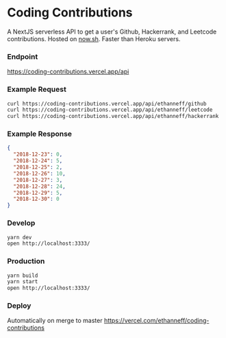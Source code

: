 # Coding Contributions

A NextJS serverless API to get a user's Github, Hackerrank, and Leetcode contributions. Hosted on [now.sh](https://now.sh/). Faster than Heroku servers.

### Endpoint

https://coding-contributions.vercel.app/api

### Example Request

```sh
curl https://coding-contributions.vercel.app/api/ethanneff/github
curl https://coding-contributions.vercel.app/api/ethanneff/leetcode
curl https://coding-contributions.vercel.app/api/ethanneff/hackerrank
```

### Example Response

```json
{
  "2018-12-23": 0,
  "2018-12-24": 5,
  "2018-12-25": 2,
  "2018-12-26": 10,
  "2018-12-27": 3,
  "2018-12-28": 24,
  "2018-12-29": 5,
  "2018-12-30": 0
}
```

### Develop

```sh
yarn dev
open http://localhost:3333/
```

### Production

```sh
yarn build
yarn start
open http://localhost:3333/
```

### Deploy

Automatically on merge to master
https://vercel.com/ethanneff/coding-contributions
